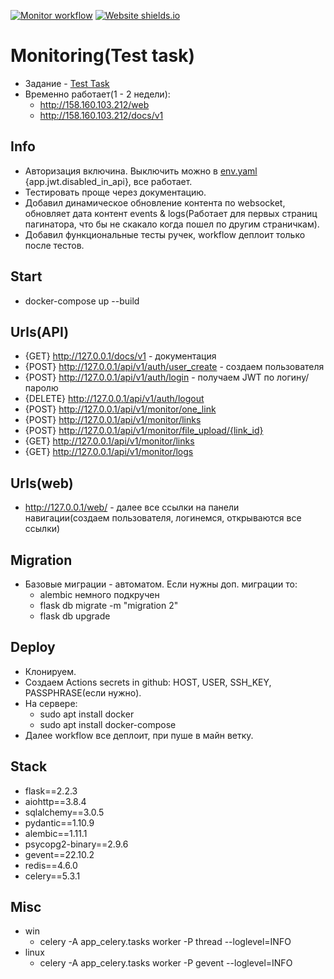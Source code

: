 [![Monitor workflow](https://github.com/ZOMini/hungergames_2/actions/workflows/main.yml/badge.svg)](https://github.com/ZOMini/hungergames_2/actions/workflows/main.yml)
[![Website shields.io](https://img.shields.io/website-up-down-green-red/http/shields.io.svg)](http://158.160.103.212/web)

# Monitoring(Test task)
- Задание - [Test Task](https://github.com/ZOMini/hungergames_2/blob/a57414f7e9a6d9db581f7095d8bbd175585480ff/README.md)
- Временно работает(1 - 2 недели):
  - http://158.160.103.212/web
  - http://158.160.103.212/docs/v1

## Info
- Авторизация включина. Выключить можно в [env.yaml](https://github.com/ZOMini/hungergames_2/blob/af54f1f9d861ba34e623edd33c6b9ab78b08662b/monitor/env.yaml) {app.jwt.disabled_in_api}, все работает.
- Тестировать проще через документацию.
- Добавил динамическое обновление контента по websocket, обновляет дата контент events & logs(Работает для первых страниц пагинатора, что бы не скакало когда пошел по другим страничкам).
- Добавил функциональные тесты ручек, workflow деплоит только после тестов.

## Start
- docker-compose up --build

## Urls(API)
- {GET} http://127.0.0.1/docs/v1  - документация
- {POST} http://127.0.0.1/api/v1/auth/user_create  - создаем пользователя
- {POST} http://127.0.0.1/api/v1/auth/login  - получаем JWT по логину/паролю
- {DELETE} http://127.0.0.1/api/v1/auth/logout
- {POST} http://127.0.0.1/api/v1/monitor/one_link
- {POST} http://127.0.0.1/api/v1/monitor/links
- {POST} http://127.0.0.1/api/v1/monitor/file_upload/{link_id}
- {GET} http://127.0.0.1/api/v1/monitor/links
- {GET} http://127.0.0.1/api/v1/monitor/logs

## Urls(web)
- http://127.0.0.1/web/  - далее все ссылки на панели навигации(создаем пользователя, логинемся, открываются все ссылки)

## Migration
- Базовые миграции - автоматом. Если нужны доп. миграции то:
  - alembic немного подкручен
  - flask db migrate -m "migration 2"
  - flask db upgrade

## Deploy
- Клонируем.
- Создаем Actions secrets in github: HOST, USER, SSH_KEY, PASSPHRASE(если нужно).
- На сервере:
  - sudo apt install docker
  - sudo apt install docker-compose
- Далее workflow все деплоит, при пуше в майн ветку.

## Stack
- flask==2.2.3
- aiohttp==3.8.4
- sqlalchemy==3.0.5
- pydantic==1.10.9
- alembic==1.11.1
- psycopg2-binary==2.9.6
- gevent==22.10.2
- redis==4.6.0
- celery==5.3.1


## Misc
- win
  - celery -A app_celery.tasks worker -P thread --loglevel=INFO
- linux
  - celery -A app_celery.tasks worker -P gevent --loglevel=INFO

